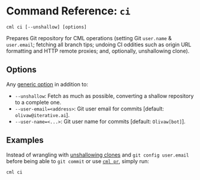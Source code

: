 # Command Reference: `ci`

```usage
cml ci [--unshallow] [options]
```

Prepares Git repository for CML operations (setting Git `user.name` &
`user.email`; fetching all branch tips; undoing CI oddities such as origin URL
formatting and HTTP remote proxies; and, optionally, unshallowing clone).

## Options

Any [generic option](/doc/ref) in addition to:

- `--unshallow`: Fetch as much as possible, converting a shallow repository to a
  complete one.
- `--user-email=<address>`: Git user email for commits [default:
  `olivaw@iterative.ai`].
- `--user-name=<...>`: Git user name for commits [default: `Olivaw[bot]`].

## Examples

Instead of wrangling with
[unshallowing clones](https://stackoverflow.com/q/6802145) and
`git config user.email` before being able to `git commit` or use
[`cml pr`](/doc/ref/pr), simply run:

```usage
cml ci
```
